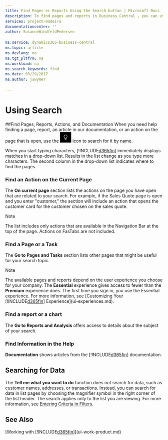 ```yaml
---
title: Find Pages or Reports Using the Search button | Microsoft Docs
description: To find pages and reports in Business Central , you can use the Search for Page or Report feature.
services: project-madeira
documentationcenter: ''
author: SusanneWindfeldPedersen

ms.service: dynamics365-business-central
ms.topic: article
ms.devlang: na
ms.tgt_pltfrm: na
ms.workload: na
ms.search.keywords: find
ms.date: 03/29/2017
ms.author: jswymer

---
```

# Using Search

##Find Pages, Reports, Actions, and Documentation 
When you need help finding a page, report, an article in our documentation, or an action on the page that is open, use the ![Tell me what you want to do](media/ui-search/search.png "Search for Page or Report") icon to search for it by name.

When you start typing characters, [!INCLUDE[d365fin](includes/d365fin_md.md)] immediately displays matches in a drop-down list. Results in the list change as you type more characters. The second column in the drop-down list indicates where to find the pages. 

### Find an Action on the Current Page
The **On current page** section lists the actions on the page you have open that are related to your search. For example, if the Sales Quote page is open and you enter "customer," the section will include an action that opens the customer card for the customer chosen on the sales quote. 

> [!NOTE]  
> The list includes only actions that are available in the Navigation Bar at the top of the page. Actions on FasTabs are not included.  

### Find a Page or a Task
The **Go to Pages and Tasks** section lists other pages that might be useful for your search topic.  

> [!NOTE]  
>   The available pages and reports depend on the user experience you choose for your company. The **Essential** experience gives access to fewer than the **Premium** experience does. The first time you sign in, you use the Essential experience. For more information, see [Customizing Your [!INCLUDE[d365fin](includes/d365fin_md.md)] Experience](ui-experiences.md).

### Find a report or a chart
The **Go to Reports and Analysis** offers access to details about the subject of your search.  

### Find Information in the Help
**Documentation** shows articles from the [!INCLUDE[d365fin](includes/d365fin_md.md)] documentation.  

## Searching for Data
<!--Need to verify this section-->
The **Tell me what you want to do** function does not search for data, such as customer names, addresses, or transactions. Instead, you can search for data in list pages by choosing the magnifier symbol in the right corner of the list header. The search applies only to the list you are viewing. For more information, see [Entering Criteria in Filters](ui-enter-criteria-filters.md).


## See Also
[Working with [!INCLUDE[d365fin](includes/d365fin_md.md)]](ui-work-product.md)

